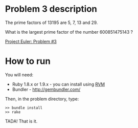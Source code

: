 # Problem 3 description

The prime factors of 13195 are 5, 7, 13 and 29.

What is the largest prime factor of the number 600851475143 ?

[Project Euler: Problem #3](http://projecteuler.net/index.php?section=problems&id=3)

# How to run

You will need:

 * Ruby 1.8.x or 1.9.x - you can install using [RVM](http://rvm.beginrescueend.com/)
 * Bundler - <http://gembundler.com/>

Then, in the problem directory, type:

    >> bundle install
    >> rake

TADA! That is it.

